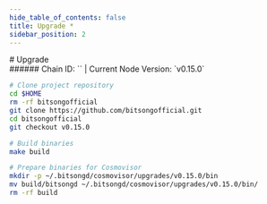 ```yaml
---
hide_table_of_contents: false
title: Upgrade *
sidebar_position: 2
---
```


<div class="h1-with-icon icon-bitsong">
# Upgrade
</div>
###### Chain ID: `` | Current Node Version: `v0.15.0`

```bash
# Clone project repository
cd $HOME
rm -rf bitsongofficial
git clone https://github.com/bitsongofficial.git
cd bitsongofficial
git checkout v0.15.0

# Build binaries
make build

# Prepare binaries for Cosmovisor
mkdir -p ~/.bitsongd/cosmovisor/upgrades/v0.15.0/bin
mv build/bitsongd ~/.bitsongd/cosmovisor/upgrades/v0.15.0/bin/
rm -rf build
```